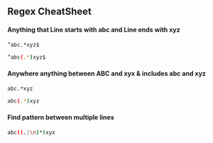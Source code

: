 ## Regex CheatSheet

#### Anything that Line starts with abc and Line ends with xyz
```bash
^abc.*xyz$
```
```bash
^abc(.*)xyz$
```
#### Anywhere anything between ABC and xyx & includes  abc and xyz
```bash
abc.*xyz
```
```bash
abc(.*)xyz
```
#### Find pattern between multiple lines
```bash
abc((.|\n)*)xyx
```
